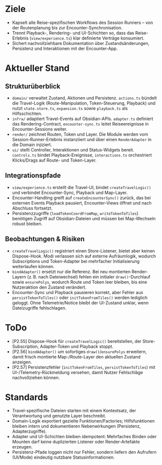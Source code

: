 # Ziele
- Kapselt alle Reise-spezifischen Workflows des Session Runners – von der Routenplanung bis zur Encounter-Synchronisation.
- Trennt Playback-, Rendering- und UI-Schichten so, dass das Reise-Erlebnis (`view/experience.ts`) klar definierte Verträge konsumiert.
- Sichert nachvollziehbare Dokumentation über Zustandsänderungen, Persistenz und Interaktionen mit der Encounter-App.

# Aktueller Stand
## Strukturüberblick
- `domain/` verwaltet Zustand, Aktionen und Persistenz. `actions.ts` bündelt die Travel-Logik (Route-Manipulation, Token-Steuerung, Playback) und nutzt `state.store.ts`, `expansion.ts` sowie `playback.ts` als Hilfsschichten.
- `infra/` adaptiert Travel-Events auf Obsidian-APIs. `adapter.ts` definiert das Rendering-Contract, `encounter-sync.ts` leitet Reiseereignisse in Encounter-Sessions weiter.
- `render/` zeichnet Routen, Token und Layer. Die Module werden vom Session-Runner-Erlebnis instanziiert und über einen `RenderAdapter` in die Domain injiziert.
- `ui/` stellt Controller, Interaktionen und Status-Widgets bereit. `controls.ts` bindet Playback-Ereignisse, `interactions.ts` orchestriert Klicks/Drags auf Route- und Token-Layer.

## Integrationspfade
- `view/experience.ts` erstellt die Travel-UI, bindet `createTravelLogic()` und verbindet Encounter-Sync, Playback und Map-Layer.
- Encounter-Handling greift auf `createEncounterSync()` zurück, das bei externen Events Playback pausiert, Encounter-Views öffnet und nach Abschluss fortsetzt.
- Persistenzzugriffe (`loadTokenCoordFromMap`, `writeTokenToTiles`) benötigen Zugriff auf Obsidian-Dateien und müssen bei Map-Wechseln robust bleiben.

## Beobachtungen & Risiken
- `createTravelLogic()` registriert einen Store-Listener, bietet aber keinen Dispose-Hook. Modi verlassen sich auf externe Aufräumlogik, wodurch Subscriptions und Token-Adapter bei mehrfacher Initialisierung weiterlaufen können.
- `bindAdapter()` ersetzt nur die Referenz. Bei neu montierten Render-Layern (z. B. nach Dateiwechsel) fehlen ein initialer `draw()`-Durchlauf sowie `ensurePolys`, wodurch Route und Token leer bleiben, bis eine Nutzeraktion den Zustand verändert.
- Encounter-Sync und Playback pausieren korrekt, aber Fehler aus `persistTokenToTiles()` oder `initTokenFromTiles()` werden lediglich geloggt. Ohne Telemetrie/Notice bleibt der UI-Zustand unklar, wenn Dateizugriffe fehlschlagen.

# ToDo
- [P2.55] Dispose-Hook für `createTravelLogic()` bereitstellen, der Store-Subscription, Adapter-Token und Playback stoppt.
- [P2.56] `bindAdapter()` um sofortiges `draw()`/`ensurePolys` erweitern, damit frisch montierte Map-/Route-Layer den aktuellen Zustand anzeigen.
- [P2.57] Persistenzfehler (`initTokenFromTiles`, `persistTokenToTiles`) mit UI-/Telemetry-Rückmeldung versehen, damit Nutzer Fehlschläge nachvollziehen können.

# Standards
- Travel-spezifische Dateien starten mit einem Kontextsatz, der Verantwortung und genutzte Layer beschreibt.
- Domain-Logik exportiert gezielte Funktionen/Factories; Hilfsfunktionen bleiben intern und dokumentieren Nebenwirkungen (Persistenz, Adapterzugriffe).
- Adapter und UI-Schichten bleiben idempotent: Mehrfaches Binden oder Mounten darf keine duplizierten Listener oder Render-Artefakte erzeugen.
- Persistenz-Pfade loggen nicht nur Fehler, sondern liefern den Aufrufern (UI/Mode) eindeutig nutzbare Statusinformationen.

